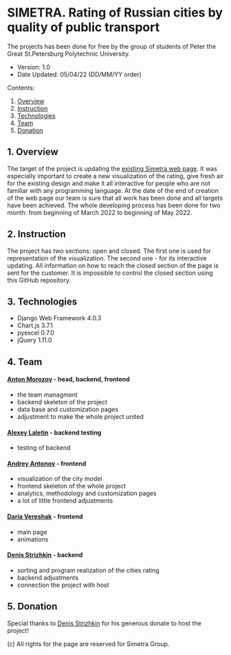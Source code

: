 # SIMETRA. Rating of Russian cities by quality of public transport

The projects has been done for free by the group of students of Peter the Great St.Petersburg Polytechnic University.

* Version: 1.0
* Date Updated: 05/04/22 (DD/MM/YY order)

Contents:

1. [Overview](#1-Overview)
2. [Instruction](#2-Instruction)
3. [Technologies](#3-Technologies)
4. [Team](#4-Team)
5. [Donation](#5-Donation)

## 1. Overview
The target of the project is updating the [existing Simetra web page](https://publictransport.simetragroup.ru/rating). It was especially important to create a new visualization of the rating, give fresh air for the existing design and make it all interactive for people who are not familiar with any programming language. At the date of the end of creation of the web page our team is sure that all work has been done and all targets have been achieved. The whole developing process has been done for two month: from beginning of March 2022 to beginning of May 2022. 

## 2. Instruction
The project has two sections: open and closed. The first one is used for representation of the visualization. The second one - for its interactive updating. All information on how to reach the closed section of the page is sent for the customer. It is impossible to control the closed section using this GitHub repository.

## 3. Technologies
* Django Web Framework 4.0.3
* Chart.js 3.7.1
* pyexcel 0.7.0
* jQuery 1.11.0

## 4. Team
#### [Anton Morozov](https://github.com/AnoMorCH) - head, backend, frontend
* the team managment
* backend skeleton of the project
* data base and customization pages
* adjustment to make the whole project united
#### [Alexey Laletin](https://github.com/KlarkGames) - backend testing
* testing of backend
#### [Andrey Antonov](https://github.com/klekwedge) - frontend
* visualization of the city model
* frontend skeleton of the whole project
* analytics, methodology and customization pages
* a lot of little frontend adjustments
#### [Daria Vereshak](https://github.com/daria-vereshak) - frontend
* main page
* animations
#### [Denis Strizhkin](https://github.com/denisstrizhkin) - backend
* sorting and program realization of the cities rating
* backend adjustments 
* connection the project with host

## 5. Donation
Special thanks to [Denis Strizhkin](https://github.com/denisstrizhkin) for his generous donate to host the project!

(c) All rights for the page are reserved for Simetra Group. 
